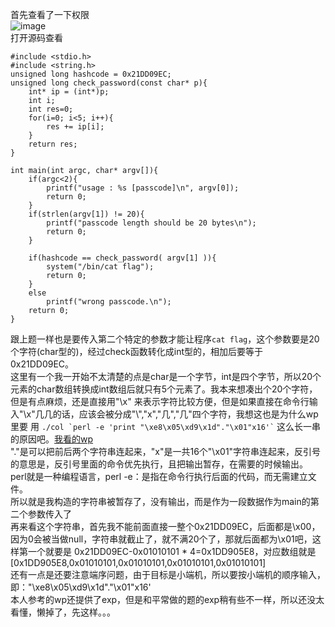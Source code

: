 首先查看了一下权限\
![image](https://user-images.githubusercontent.com/98165037/219852481-b8205d69-592b-4240-a2f8-0bacbe85a6d6.png)\
打开源码查看
```
#include <stdio.h>
#include <string.h>
unsigned long hashcode = 0x21DD09EC;
unsigned long check_password(const char* p){
	int* ip = (int*)p;
	int i;
	int res=0;
	for(i=0; i<5; i++){
		res += ip[i];
	}
	return res;
}

int main(int argc, char* argv[]){
	if(argc<2){
		printf("usage : %s [passcode]\n", argv[0]);
		return 0;
	}
	if(strlen(argv[1]) != 20){
		printf("passcode length should be 20 bytes\n");
		return 0;
	}

	if(hashcode == check_password( argv[1] )){
		system("/bin/cat flag");
		return 0;
	}
	else
		printf("wrong passcode.\n");
	return 0;
}
```
跟上题一样也是要传入第二个特定的参数才能让程序`cat flag`，这个参数要是20个字符(char型的)，经过check函数转化成int型的，相加后要等于0x21DD09EC。\
这里有一个我一开始不太清楚的点是char是一个字节，int是四个字节，所以20个元素的char数组转换成int数组后就只有5个元素了。我本来想凑出个20个字符，但是有点麻烦，还是直接用"\x"
来表示字符比较方便，但是如果直接在命令行输入"\x"几几的话，应该会被分成"\\","x","几","几"四个字符，我想这也是为什么wp里要
用  `` ./col `perl -e 'print "\xe8\x05\xd9\x1d"."\x01"x16'` `` 这么长一串的原因吧。[我看的wp](https://blog.csdn.net/Z_Pathon/article/details/98850196?ops_request_misc=%257B%2522request%255Fid%2522%253A%2522167668540016800217025502%2522%252C%2522scm%2522%253A%252220140713.130102334..%2522%257D&request_id=167668540016800217025502&biz_id=0&utm_medium=distribute.pc_search_result.none-task-blog-2~all~baidu_landing_v2~default-3-98850196-null-null.142^v73^insert_down4,201^v4^add_ask,239^v2^insert_chatgpt&utm_term=%20MD5%20hash%20collision&spm=1018.2226.3001.4187)\
"."是可以把前后两个字符串连起来，"x"是一共16个"\x01"字符串连起来，反引号的意思是，反引号里面的命令优先执行，且把输出暂存，在需要的时候输出。\
perl就是一种编程语言，perl -e：是指在命令行执行后面的代码，而无需建立文件。\
所以就是我构造的字符串被暂存了，没有输出，而是作为一段数据作为main的第二个参数传入了\
再来看这个字符串，首先我不能前面直接一整个0x21DD09EC，后面都是\x00，因为0会被当做null，字符串就截止了，就不满20个了，那就后面都为\x01吧，这样第一个就要是
0x21DD09EC-0x01010101 * 4=0x1DD905E8，对应数组就是\[0x1DD905E8,0x01010101,0x01010101,0x01010101,0x01010101]\
还有一点是还要注意端序问题，由于目标是小端机，所以要按小端机的顺序输入，即："\xe8\x05\xd9\x1d"."\x01"x16'\
本人参考的wp还提供了exp，但是和平常做的题的exp稍有些不一样，所以还没太看懂，懒掉了，先这样。。。
